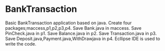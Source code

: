 # BankTransaction
Basic BankTransaction application based on java.
Create four packages;maccess,p1,p2,p3,p4.
Save Bank.java in maccess.
Save PinCheck.java in p1.
Save Balance.java in p2.
Save Transaction.java in p3.
Save Deposit.java,Payment.java,WithDrawjava in p4.
Ecllipse IDE is used to write the code. 
